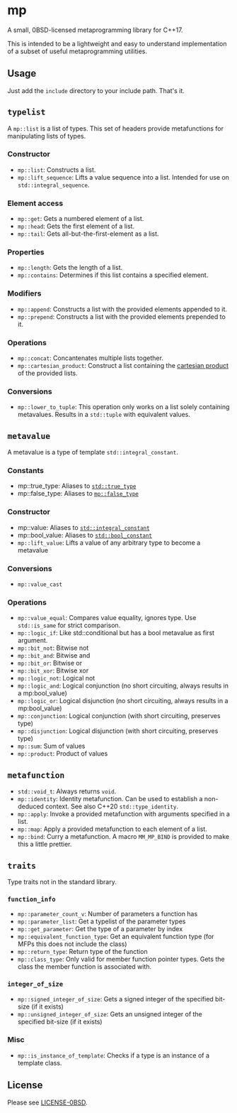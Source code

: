 mp
===

A small, 0BSD-licensed metaprogramming library for C++17.

This is intended to be a lightweight and easy to understand implementation of a subset of useful metaprogramming utilities.

Usage
-----

Just add the `include` directory to your include path. That's it.

`typelist`
----------

A `mp::list` is a list of types. This set of headers provide metafunctions for manipulating lists of types.

### Constructor

* `mp::list`: Constructs a list.
* `mp::lift_sequence`: Lifts a value sequence into a list. Intended for use on `std::integral_sequence`.

### Element access

* `mp::get`: Gets a numbered element of a list.
* `mp::head`: Gets the first element of a list.
* `mp::tail`: Gets all-but-the-first-element as a list.

### Properties

* `mp::length`: Gets the length of a list.
* `mp::contains`: Determines if this list contains a specified element.

### Modifiers

* `mp::append`: Constructs a list with the provided elements appended to it.
* `mp::prepend`: Constructs a list with the provided elements prepended to it.

### Operations

* `mp::concat`: Concantenates multiple lists together.
* `mp::cartesian_product`: Construct a list containing the [cartesian product](https://en.wikipedia.org/wiki/Cartesian_product) of the provided lists.

### Conversions

* `mp::lower_to_tuple`: This operation only works on a list solely containing metavalues. Results in a `std::tuple` with equivalent values.


`metavalue`
-----------

A metavalue is a type of template `std::integral_constant`.

### Constants

* mp::true_type: Aliases to [`std::true_type`](https://en.cppreference.com/w/cpp/types/integral_constant)
* mp::false_type: Aliases to [`mp::false_type`](https://en.cppreference.com/w/cpp/types/integral_constant)

### Constructor

* mp::value: Aliases to [`std::integral_constant`](https://en.cppreference.com/w/cpp/types/integral_constant)
* mp::bool_value: Aliases to [`std::bool_constant`](https://en.cppreference.com/w/cpp/types/integral_constant)
* `mp::lift_value`: Lifts a value of any arbitrary type to become a metavalue

### Conversions

* `mp::value_cast`

### Operations

* `mp::value_equal`: Compares value equality, ignores type. Use `std::is_same` for strict comparison.
* `mp::logic_if`: Like std::conditional but has a bool metavalue as first argument.
* `mp::bit_not`: Bitwise not
* `mp::bit_and`: Bitwise and
* `mp::bit_or`: Bitwise or
* `mp::bit_xor`: Bitwise xor
* `mp::logic_not`: Logical not
* `mp::logic_and`: Logical conjunction (no short circuiting, always results in a mp:bool_value)
* `mp::logic_or`: Logical disjunction (no short circuiting, always results in a mp:bool_value)
* `mp::conjunction`: Logical conjunction (with short circuiting, preserves type)
* `mp::disjunction`: Logical disjunction (with short circuiting, preserves type)
* `mp::sum`: Sum of values
* `mp::product`: Product of values

`metafunction`
--------------

* `std::void_t`: Always returns `void`.
* `mp::identity`: Identity metafunction. Can be used to establish a non-deduced context. See also C++20 `std::type_identity`.
* `mp::apply`: Invoke a provided metafunction with arguments specified in a list.
* `mp::map`: Apply a provided metafunction to each element of a list.
* `mp::bind`: Curry a metafunction. A macro `MM_MP_BIND` is provided to make this a little prettier.

`traits`
--------

Type traits not in the standard library.

### `function_info`

* `mp::parameter_count_v`: Number of parameters a function has
* `mp::parameter_list`: Get a typelist of the parameter types
* `mp::get_parameter`: Get the type of a parameter by index
* `mp::equivalent_function_type`: Get an equivalent function type (for MFPs this does not include the class)
* `mp::return_type`: Return type of the function
* `mp::class_type`: Only valid for member function pointer types. Gets the class the member function is associated with.

### `integer_of_size`

* `mp::signed_integer_of_size`: Gets a signed integer of the specified bit-size (if it exists)
* `mp::unsigned_integer_of_size`: Gets an unsigned integer of the specified bit-size (if it exists)

### Misc

* `mp::is_instance_of_template`: Checks if a type is an instance of a template class.

License
-------

Please see [LICENSE-0BSD](LICENSE-0BSD).
